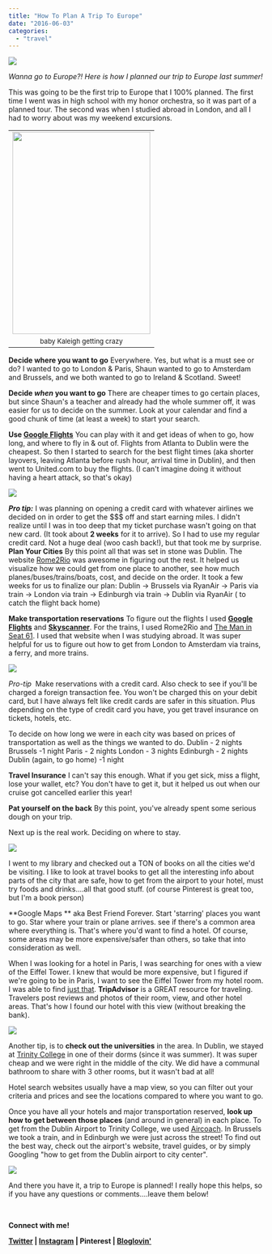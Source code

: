 ```yaml
---
title: "How To Plan A Trip To Europe"
date: "2016-06-03"
categories: 
  - "travel"
---
```


[![](images/How%2BTo%2BPlan%2BA%2BTrip%2BTo%2BEurope.jpg)](https://2.bp.blogspot.com/-3sfTzF60zs8/V1F1UElO2DI/AAAAAAABW8E/fvpol4KwcgY7bNczknXxPIF-DwSzLfCiACLcB/s1600/How%2BTo%2BPlan%2BA%2BTrip%2BTo%2BEurope.jpg)

_Wanna go to Europe?! Here is how I planned our trip to Europe last summer!_

This was going to be the first trip to Europe that I 100% planned. The first time I went was in high school with my honor orchestra, so it was part of a planned tour. The second was when I studied abroad in London, and all I had to worry about was my weekend excursions.

<table style="margin-left: auto; margin-right: auto; text-align: center;" cellspacing="0" cellpadding="0" align="center"><tbody><tr><td style="text-align: center;"><a style="margin-left: auto; margin-right: auto;" href="http://1.bp.blogspot.com/-W6LgMSLAn-c/VktmY9KD9nI/AAAAAAAA7CE/HjEKL-bRNr0/s1600/prague06.jpg"><img src="images/prague06.jpg" width="272" height="400" border="0"></a></td></tr><tr><td style="text-align: center;"><span style="font-size: small;">baby Kaleigh getting crazy</span></td></tr></tbody></table>

**Decide where you want to go** Everywhere. Yes, but what is a must see or do? I wanted to go to London & Paris, Shaun wanted to go to Amsterdam and Brussels, and we both wanted to go to Ireland & Scotland. Sweet!

**Decide _when_ you want to go** There are cheaper times to go certain places, but since Shaun's a teacher and already had the whole summer off, it was easier for us to decide on the summer. Look at your calendar and find a good chunk of time (at least a week) to start your search.

**Use [Google Flights](https://www.google.com/flights/)** You can play with it and get ideas of when to go, how long, and where to fly in & out of. Flights from Atlanta to Dublin were the cheapest. So then I started to search for the best flight times (aka shorter layovers, leaving Atlanta before rush hour, arrival time in Dublin), and then went to United.com to buy the flights. (I can't imagine doing it without having a heart attack, so that's okay)

[![](images/17101_10204580047157298_108712162697930041_n.jpg)](http://1.bp.blogspot.com/-F58ceEITq38/VkvLvhxdrPI/AAAAAAAA7E0/MtoETS7fbro/s1600/17101_10204580047157298_108712162697930041_n.jpg)

_**Pro tip:**_ I was planning on opening a credit card with whatever airlines we decided on in order to get the $$$ off and start earning miles. I didn't realize until I was in too deep that my ticket purchase wasn't going on that new card. (It took about **2 weeks** for it to arrive). So I had to use my regular credit card. Not a huge deal (woo cash back!), but that took me by surprise. **Plan Your Cities** By this point all that was set in stone was Dublin. The website [Rome2Rio](http://www.rome2rio.com/) was awesome in figuring out the rest. It helped us visualize how we could get from one place to another, see how much planes/buses/trains/boats, cost, and decide on the order. It took a few weeks for us to finalize our plan: Dublin -> Brussels via RyanAir -> Paris via train -> London via train -> Edinburgh via train -> Dublin via RyanAir ( to catch the flight back home)

**Make transportation reservations** To figure out the flights I used [**Google Flights**](https://www.google.com/flights/) and [**Skyscanner**](http://www.skyscanner.com/). For the trains, I used Rome2Rio and [The Man in Seat 61](http://www.seat61.com/index.html#.VktqNq6rSu4). I used that website when I was studying abroad. It was super helpful for us to figure out how to get from London to Amsterdam via trains, a ferry, and more trains.

[![](images/Screen%2BShot%2B2015-11-17%2Bat%2B7.49.18%2BPM.png)](http://3.bp.blogspot.com/-mmzyVfdLNzs/VkvLLEAudmI/AAAAAAAA7Es/sLYIOJr4Dnk/s1600/Screen%2BShot%2B2015-11-17%2Bat%2B7.49.18%2BPM.png)

_Pro-tip_  Make reservations with a credit card. Also check to see if you'll be charged a foreign transaction fee. You won't be charged this on your debit card, but I have always felt like credit cards are safer in this situation. Plus depending on the type of credit card you have, you get travel insurance on tickets, hotels, etc.

To decide on how long we were in each city was based on prices of transportation as well as the things we wanted to do. Dublin - 2 nights Brussels -1 night Paris - 2 nights London - 3 nights Edinburgh - 2 nights Dublin (again, to go home) -1 night

**Travel Insurance** I can't say this enough. What if you get sick, miss a flight, lose your wallet, etc? You don't have to get it, but it helped us out when our cruise got cancelled earlier this year!

**Pat yourself on the back** By this point, you've already spent some serious dough on your trip.

Next up is the real work. Deciding on where to stay.

[![](images/parishotel1.jpg)](http://4.bp.blogspot.com/-FRptvSNOYRI/VkvKwdLy18I/AAAAAAAA7Ek/bgDhbE1wTGk/s1600/parishotel1.jpg)

I went to my library and checked out a TON of books on all the cities we'd be visiting. I like to look at travel books to get all the interesting info about parts of the city that are safe, how to get from the airport to your hotel, must try foods and drinks....all that good stuff. (of course Pinterest is great too, but I'm a book person)

**Google Maps ** aka Best Friend Forever. Start 'starring' places you want to go. Star where your train or plane arrives. see if there's a common area where everything is. That's where you'd want to find a hotel. Of course, some areas may be more expensive/safer than others, so take that into consideration as well.

When I was looking for a hotel in Paris, I was searching for ones with a view of the Eiffel Tower. I knew that would be more expensive, but I figured if we're going to be in Paris, I want to see the Eiffel Tower from my hotel room. I was able to find [just that](http://www.hotel-paris-bosquet.com/). **TripAdvisor** is a GREAT resource for traveling. Travelers post reviews and photos of their room, view, and other hotel areas. That's how I found our hotel with this view (without breaking the bank).

[![](images/roomview.jpg)](http://blog.kaleighscruggs.com/wp-content/uploads/2015/08/roomview.jpg)

Another tip, is to **check out the universities** in the area. In Dublin, we stayed at [Trinity College](http://www.tripadvisor.com/Hotel_Review-g186605-d188004-Reviews-Trinity_College_Campus-Dublin_County_Dublin.html) in one of their dorms (since it was summer). It was super cheap and we were right in the middle of the city. We did have a communal bathroom to share with 3 other rooms, but it wasn't bad at all!

Hotel search websites usually have a map view, so you can filter out your criteria and prices and see the locations compared to where you want to go.

Once you have all your hotels and major transportation reserved, **look up how to get between those places** (and around in general) in each place. To get from the Dublin Airport to Trinity College, we used [Aircoach](http://www.aircoach.ie/). In Brussels we took a train, and in Edinburgh we were just across the street! To find out the best way, check out the airport's website, travel guides, or by simply Googling "how to get from the Dublin airport to city center".

[![](images/brusselstrain2.jpg)](http://blog.kaleighscruggs.com/wp-content/uploads/2015/08/brusselstrain2.jpg)

And there you have it, a trip to Europe is planned! I really hope this helps, so if you have any questions or comments....leave them below!

 

**Connect with me!**

 **[Twitter](http://twitter.com/kaleighcodes) | [Instagram](https://www.instagram.com/codebikerun/) | Pinterest | [Bloglovin'](https://www.bloglovin.com/blogs/codebikerun-12713491)**
